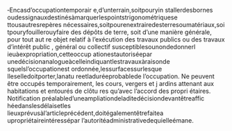 ‐Encasd’occupationtemporair e,d’unterrain,soitpouryin stallerdesbornes oudessignauxdestinésàmarquerlespointstrigonométriquese ttousautresrepères nécessaires,soitpourenextrairedesterresoumatériaux,soi tpouryfouillerouyfaire des dépôts de terre, soit d’une manière générale, pour tout aut re objet relatif à l’exécution des travaux publics ou des travaux d’intérêt public , général ou collectif susceptiblesounondedonnerl ieuàexpropriation,cetteoccup ationestautoriséepar unedécisionanalogueàcelleindiquantlestravauxàraisonde squelsl’occupationest ordonnée,lessurfacessurlesque lleselledoitporter,lanatu reetladuréeprobablede l’occupation.
Ne peuvent être occupés temporairement, les cours, vergers et j ardins attenant aux habitations et entourés de clôtu res qu’avec l’accord des propri étaires. Notification préalabled’uneampliationdeladitedécisiondevantêtreaffic héedanslesdélaisetles lieuxprévusàl’articleprécédent,doitégalementêtrefaitea upropriétaireintéressépar l’autoritéadministrativedequielleémane.
